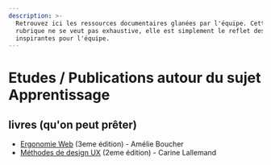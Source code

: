 ```yaml
---
description: >-
  Retrouvez ici les ressources documentaires glanées par l'équipe. Cette
  rubrique ne se veut pas exhaustive, elle est simplement le reflet des lectures
  inspirantes pour l'équipe.
---
```


# Etudes / Publications autour du sujet Apprentissage



##  livres \(qu'on peut prêter\)

* [Ergonomie Web](https://www.eyrolles.com/Informatique/Livre/ergonomie-web-9782212132151/) \(3eme édition\) - Amélie Boucher
* [Méthodes de design UX](https://www.eyrolles.com/Informatique/Livre/methodes-de-design-ux-9782212673982/) \(2eme édition\) - Carine Lallemand



